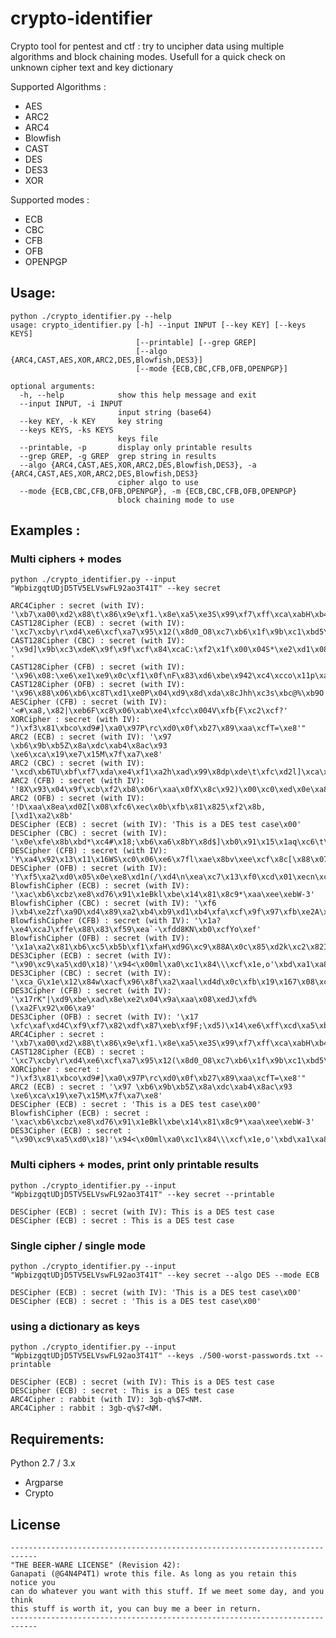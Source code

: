 # crypto-identifier

Crypto tool for pentest and ctf : try to uncipher data using multiple algorithms and block chaining modes.
Usefull for a quick check on unknown cipher text and key dictionary

Supported Algorithms :
 - AES
 - ARC2
 - ARC4
 - Blowfish
 - CAST
 - DES
 - DES3
 - XOR

Supported modes :
 - ECB
 - CBC
 - CFB
 - OFB
 - OPENPGP

## Usage:
```
python ./crypto_identifier.py --help
usage: crypto_identifier.py [-h] --input INPUT [--key KEY] [--keys KEYS]
                            [--printable] [--grep GREP]
                            [--algo {ARC4,CAST,AES,XOR,ARC2,DES,Blowfish,DES3}]
                            [--mode {ECB,CBC,CFB,OFB,OPENPGP}]

optional arguments:
  -h, --help            show this help message and exit
  --input INPUT, -i INPUT
                        input string (base64)
  --key KEY, -k KEY     key string
  --keys KEYS, -ks KEYS
                        keys file
  --printable, -p       display only printable results
  --grep GREP, -g GREP  grep string in results
  --algo {ARC4,CAST,AES,XOR,ARC2,DES,Blowfish,DES3}, -a {ARC4,CAST,AES,XOR,ARC2,DES,Blowfish,DES3}
                        cipher algo to use
  --mode {ECB,CBC,CFB,OFB,OPENPGP}, -m {ECB,CBC,CFB,OFB,OPENPGP}
                        block chaining mode to use

```
## Examples :

### Multi ciphers + modes
`python ./crypto_identifier.py --input "WpbizgqtUDjD5TV5ELVswFL92ao3T41T" --key secret`

```
ARC4Cipher : secret (with IV): '\xb7\xa00\xd2\x88\t\x86\x9e\xf1.\x8e\xa5\xe3S\x99\xf7\xff\xca\xabH\xb4\xbcI\x0f'
CAST128Cipher (ECB) : secret (with IV): '\xc7\xcby\r\xd4\xe6\xcf\xa7\x95\x12(\x8d0_O8\xc7\xb6\x1f\x9b\xc1\xbd5\xe0'
CAST128Cipher (CBC) : secret (with IV): '\x9d]\x9b\xc3\xdeK\x9f\x9f\xcf\x84\xcaC:\xf2\x1f\x00\x04S*\xe2\xd1\x08Y '
CAST128Cipher (CFB) : secret (with IV): '\x96\x08:\xe6\xe1\xe9\x0c\xf1\x0f\nF\x83\xd6\xbe\x942\xc4\xcco\x11p\xa7\x81\xd5'
CAST128Cipher (OFB) : secret (with IV): '\x96\x88\x06\xb6\xc8T\xd1\xe0P\x04\xd9\x8d\xda\x8cJhh\xc3s\xbc@%\xb9O'
AESCipher (CFB) : secret (with IV): '<#\xa8,\x82|\xeb6F\xc8\x06\xab\xe4\xfcc\x004V\xfb{F\xc2\xcf?'
XORCipher : secret (with IV): ")\xf3\x81\xbco\xd9#]\xa0\x97P\rc\xd0\x0f\xb27\x89\xaa\xcfT=\xe8'"
ARC2 (ECB) : secret (with IV): '\x97 \xb6\x9b\xb5Z\x8a\xdc\xab4\x8ac\x93  \xe6\xca\x19\xe7\x15M\x7f\xa7\xe8'
ARC2 (CBC) : secret (with IV): '\xcd\xb6TU\xbf\xf7\xda\xe4\xf1\xa2h\xad\x99\x8dp\xde\t\xfc\xd2l]\xca\xcb('
ARC2 (CFB) : secret (with IV): '!8X\x93\x04\x9f\xcb\xf2\xb8\x06r\xaa\x0fX\x8c\x92)\x00\xc0\xed\x0e\xa8\x0e\xa7'
ARC2 (OFB) : secret (with IV): '!D\xaa\x8ea\xd0Z[\x08\xfc6\xec\x0b\xfb\x81\x825\xf2\x8b,[\xd1\xa2\x8b'
DESCipher (ECB) : secret (with IV): 'This is a DES test case\x00'
DESCipher (CBC) : secret (with IV): '\x0e\xfe\x8b\xbd*\xc4#\x18;\xb6\xa6\x8bY\x8d$]\xb0\x91\x15\x1aq\xc6\t\xc0'
DESCipher (CFB) : secret (with IV): 'Y\xa4\x92\x13\x11\x16WS\xc0\x06\xe6\x7fl\xae\x8bv\xee\xcf\x8c[\x88\x07!\x07'
DESCipher (OFB) : secret (with IV): 'Y\xf5\xa2\xd0\x05\x0e\xe8\xd1n(/\xd4\n\xea\xc7\x13\xf0\xcd\x01\xecn\xcf<r'
BlowfishCipher (ECB) : secret (with IV): '\xac\xb6\xcbz\xe8\xd76\x91\x1eBkl\xbe\x14\x81\x8c9*\xaa\xee\xebW-3'
BlowfishCipher (CBC) : secret (with IV): '\xf6 )\xb4\xe2zf\xa9D\xd4\x89\xa2\xb4\xb9\xd1\xb4\xfa\xcf\x9f\x97\xfb\xe2A\xf3'
BlowfishCipher (CFB) : secret (with IV): '\x1a?\xe4\xcaJ\xffe\x88\x83\xf59\xea`-\xfdd8KN\xb0\xcfYo\xef'
BlowfishCipher (OFB) : secret (with IV): '\x1a\xa2\x81\xb6\xc5\xb5b\xf1\xfaH\xd9G\xc9\x88A\x0c\x85\xd2k\xc2\x82I\x13"'
DES3Cipher (ECB) : secret (with IV): "\x90\xc9\xa5\xd0\x18)'\x94<\x00ml\xa0\xc1\x84\\\xcf\x1e,o'\xbd\xa1\xa8"
DES3Cipher (CBC) : secret (with IV): '\xca_G\x1e\x12\x84w\xacf\x96\x8f\xa2\xaal\xd4d\x0c\xfb\x19\x167\x08\xcdh'
DES3Cipher (CFB) : secret (with IV): '\x17rK"|\xd9\xbe\xad\x8e\xe2\x04\x9a\xaa\x08\xedJ\xfd%(\xa2F\x92\x06\xa9'
DES3Cipher (OFB) : secret (with IV): '\x17 \xfc\xaf\xd4C\xf9\xf7\x82\xdf\x87\xeb\xf9F;\xd5)\x14\xe6\xff\xcd\xa5\xbf\xed'
ARC4Cipher : secret : '\xb7\xa00\xd2\x88\t\x86\x9e\xf1.\x8e\xa5\xe3S\x99\xf7\xff\xca\xabH\xb4\xbcI\x0f'
CAST128Cipher (ECB) : secret : '\xc7\xcby\r\xd4\xe6\xcf\xa7\x95\x12(\x8d0_O8\xc7\xb6\x1f\x9b\xc1\xbd5\xe0'
XORCipher : secret : ")\xf3\x81\xbco\xd9#]\xa0\x97P\rc\xd0\x0f\xb27\x89\xaa\xcfT=\xe8'"
ARC2 (ECB) : secret : '\x97 \xb6\x9b\xb5Z\x8a\xdc\xab4\x8ac\x93  \xe6\xca\x19\xe7\x15M\x7f\xa7\xe8'
DESCipher (ECB) : secret : 'This is a DES test case\x00'
BlowfishCipher (ECB) : secret : '\xac\xb6\xcbz\xe8\xd76\x91\x1eBkl\xbe\x14\x81\x8c9*\xaa\xee\xebW-3'
DES3Cipher (ECB) : secret : "\x90\xc9\xa5\xd0\x18)'\x94<\x00ml\xa0\xc1\x84\\\xcf\x1e,o'\xbd\xa1\xa8"
```

### Multi ciphers + modes, print only printable results
`python ./crypto_identifier.py --input "WpbizgqtUDjD5TV5ELVswFL92ao3T41T" --key secret --printable`

```
DESCipher (ECB) : secret (with IV): This is a DES test case
DESCipher (ECB) : secret : This is a DES test case
```

### Single cipher / single mode
`python ./crypto_identifier.py --input "WpbizgqtUDjD5TV5ELVswFL92ao3T41T" --key secret --algo DES --mode ECB`

```
DESCipher (ECB) : secret (with IV): 'This is a DES test case\x00'
DESCipher (ECB) : secret : 'This is a DES test case\x00'
```

### using a dictionary as keys
`python ./crypto_identifier.py --input "WpbizgqtUDjD5TV5ELVswFL92ao3T41T" --keys ./500-worst-passwords.txt --printable`

```
DESCipher (ECB) : secret (with IV): This is a DES test case
DESCipher (ECB) : secret : This is a DES test case
ARC4Cipher : rabbit (with IV): 3gb-q%$7<NM.
ARC4Cipher : rabbit : 3gb-q%$7<NM.
```

## Requirements:
 Python 2.7 / 3.x
 - Argparse
 - Crypto

## License
```
----------------------------------------------------------------------------
"THE BEER-WARE LICENSE" (Revision 42):
Ganapati (@G4N4P4T1) wrote this file. As long as you retain this notice you
can do whatever you want with this stuff. If we meet some day, and you think
this stuff is worth it, you can buy me a beer in return.
----------------------------------------------------------------------------
```
